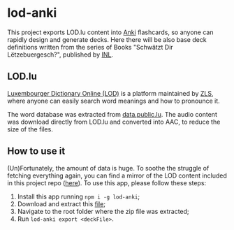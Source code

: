 # lod-anki
This project exports LOD.lu content into [Anki](https://apps.ankiweb.net/) flashcards, so anyone can rapidly design and generate decks. Here there will be also base deck definitions written from the series of Books "Schwätzt Dir Lëtzebuergesch?", published by [INL](https://www.inll.lu/).

## LOD.lu
[Luxembourger Dictionary Online (LOD)](https://www.lod.lu/) is a platform maintained by [ZLS](https://portal.education.lu/zls/), where anyone can easily search word meanings and how to pronounce it.

The word database was extracted from [data.public.lu](https://data.public.lu/en/datasets/letzebuerger-online-dictionnaire/). The audio content was download directly from LOD.lu and converted into AAC, to reduce the size of the files.

## How to use it
(Un)Fortunately, the amount of data is huge. To soothe the struggle of fetching everything again, you can find a mirror of the LOD content included in this project repo ([here](https://github.com/brunopacheco1/lod-anki/tree/main/lod)). To use this app, please follow these steps:

1. Install this app running ```npm i -g lod-anki```;
2. Download and extract this [file](https://github.com/brunopacheco1/lod-anki/blob/main/lod.zip);
3. Navigate to the root folder where the zip file was extracted;
4. Run ```lod-anki export <deckFile>```.